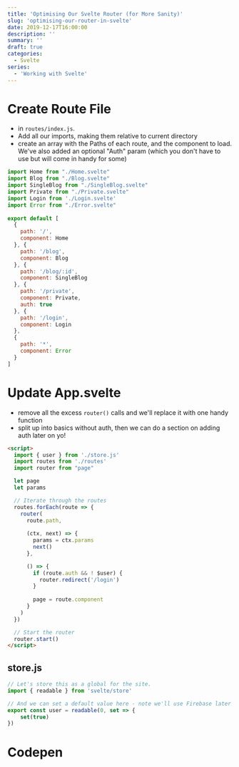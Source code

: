 ```yaml
---
title: 'Optimising Our Svelte Router (for More Sanity)'
slug: 'optimising-our-router-in-svelte'
date: 2019-12-17T16:00:00
description: ''
summary: ''
draft: true
categories:
  - Svelte
series:
  - 'Working with Svelte'
---
```



# Create Route File

- in `routes/index.js`. 
- Add all our imports, making them relative to current directory
- create an array with the Paths of each route, and the component to load. We've also added an optional "Auth" param (which you don't have to use but will come in handy for some)

```js
import Home from "./Home.svelte"
import Blog from "./Blog.svelte"
import SingleBlog from "./SingleBlog.svelte"
import Private from "./Private.svelte"
import Login from './Login.svelte'
import Error from "./Error.svelte"
  
export default [
  {
    path: '/',
    component: Home
  }, {
 	path: '/blog',
    component: Blog
  }, {
  	path: '/blog/:id',
    component: SingleBlog
  }, {
    path: '/private',
    component: Private,
    auth: true
  }, {
    path: '/login',
    component: Login
  },
  {
    path: '*',
    component: Error
  }
]

```

# Update App.svelte

- remove all the excess `router()` calls and we'll replace it with one handy function
- split up into basics without auth, then we can do a section on adding auth later on yo!

```html
<script>
  import { user } from './store.js'
  import routes from './routes'
  import router from "page"

  let page
  let params

  // Iterate through the routes
  routes.forEach(route => {
    router(
      route.path, 
      
      (ctx, next) => {
        params = ctx.params
        next()
      },

      () => {
        if (route.auth && ! $user) {
          router.redirect('/login')
        }
        
        page = route.component
      }
    )
  })

  // Start the router
  router.start()
</script>
```

## store.js

```js
// Let's store this as a global for the site.
import { readable } from 'svelte/store'

// And we can set a default value here - note we'll use Firebase later on to set this as a value and check if they are logged in or not.
export const user = readable(0, set => {
	set(true)
})
```

# Codepen
